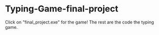 # Typing-Game-final-project

Click on "final_project.exe" for the game!
The rest are the code the typing game.
